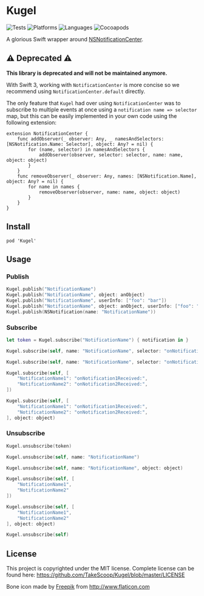 Kugel
=====

![Tests](https://img.shields.io/circleci/project/TakeScoop/Kugel/master.svg)
![Platforms](https://img.shields.io/badge/platforms-ios%20%7C%20osx%20%20%7C%20tvos-lightgrey.svg)
![Languages](https://img.shields.io/badge/languages-swift%20%7C%20objc-orange.svg)
![Cocoapods](https://img.shields.io/cocoapods/v/Kugel.svg)

A glorious Swift wrapper around [NSNotificationCenter](https://developer.apple.com/library/mac/documentation/Cocoa/Reference/Foundation/Classes/NSNotificationCenter_Class/).

⚠️ Deprecated ⚠️
----------------

**This library is deprecated and will not be maintained anymore.**

With Swift 3, working with `NotificationCenter` is more concise so we recommend using `NotificationCenter.default` directly.

The only feature that `Kugel` had over using `NotificationCenter` was to subscribe to multiple events at once using a `notification name => selector` map, but this can be easily implemented in your own code using the following extension:

```
extension NotificationCenter {
    func addObserver(_ observer: Any, _ namesAndSelectors: [NSNotification.Name: Selector], object: Any? = nil) {
        for (name, selector) in namesAndSelectors {
            addObserver(observer, selector: selector, name: name, object: object)
        }
    }
    func removeObserver(_ observer: Any, names: [NSNotification.Name], object: Any? = nil) {
        for name in names {
            removeObserver(observer, name: name, object: object)
        }
    }
}
```

Install
-------

```
pod 'Kugel'
```

Usage
-----

### Publish

```swift
Kugel.publish("NotificationName")
Kugel.publish("NotificationName", object: anObject)
Kugel.publish("NotificationName", userInfo: ["foo": "bar"])
Kugel.publish("NotificationName", object: anObject, userInfo: ["foo": "bar"])
Kugel.publish(NSNotification(name: "NotificationName"))
```

### Subscribe

```swift
let token = Kugel.subscribe("NotificationName") { notification in }

Kugel.subscribe(self, name: "NotificationName", selector: "onNotificationReceived:")

Kugel.subscribe(self, name: "NotificationName", selector: "onNotificationReceived:", object: object)

Kugel.subscribe(self, [
    "NotificationName1": "onNotification1Received:",
    "NotificationName2": "onNotification2Received:",
])

Kugel.subscribe(self, [
    "NotificationName1": "onNotification1Received:",
    "NotificationName2": "onNotification2Received:",
], object: object)
```

### Unsubscribe

```swift
Kugel.unsubscribe(token)

Kugel.unsubscribe(self, name: "NotificationName")

Kugel.unsubscribe(self, name: "NotificationName", object: object)

Kugel.unsubscribe(self, [
	"NotificationName1",
	"NotificationName2"
])

Kugel.unsubscribe(self, [
	"NotificationName1",
	"NotificationName2"
], object: object)

Kugel.unsubscribe(self)
```

License
-------

This project is copyrighted under the MIT license. Complete license can be found here: <https://github.com/TakeScoop/Kugel/blob/master/LICENSE>

Bone icon made by [Freepik](http://www.flaticon.com/authors/freepik) from <http://www.flaticon.com> 

